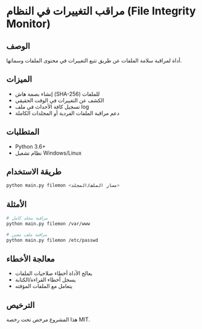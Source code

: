 # مراقب التغييرات في النظام (File Integrity Monitor)

## الوصف
أداة لمراقبة سلامة الملفات عن طريق تتبع التغييرات في محتوى الملفات وسماتها.

## الميزات
- إنشاء بصمة هاش (SHA-256) للملفات
- الكشف عن التغييرات في الوقت الحقيقي
- تسجيل كافة الأحداث في ملف log
- دعم مراقبة الملفات الفردية أو المجلدات الكاملة

## المتطلبات
- Python 3.6+
- نظام تشغيل Windows/Linux

## طريقة الاستخدام
```bash
python main.py filemon <مسار الملف/المجلد>
```

## الأمثلة
```bash
# مراقبة مجلد كامل
python main.py filemon /var/www

# مراقبة ملف معين
python main.py filemon /etc/passwd
```

## معالجة الأخطاء
- يعالج الأداة أخطاء صلاحيات الملفات
- يسجل أخطاء القراءة/الكتابة
- يتعامل مع الملفات المؤقته

## الترخيص
هذا المشروع مرخص تحت رخصة MIT.



